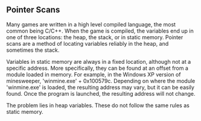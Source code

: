 ## Pointer Scans

Many games are written in a high level compiled language, the most common being C/C++. When the game is compiled, the variables end up in one of three locations: the heap, the stack, or in static memory. Pointer scans are a method of locating variables reliably in the heap, and sometimes the stack.

Variables in static memory are always in a fixed location, although not at a specific address. More specifically, they can be found at an offset from a module loaded in memory. For example, in the Windows XP version of minesweeper, 'winmine.exe' + 0x100579c. Depending on where the module 'winmine.exe' is loaded, the resulting address may vary, but it can be easily found. Once the program is launched, the resulting address will not change.

The problem lies in heap variables. These do not follow the same rules as static memory.
